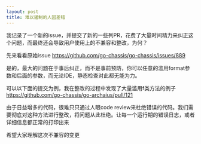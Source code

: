 ```yaml
---
layout: post
title: 难以遏制的人因差错
---
```


我记录了一个新的issue，并提交了新的一些列PR，花费了大量时间精力来纠正这个问题，而最终还会导致用户使用上的不兼容和整改，为何？


先来看看原始issue
https://github.com/go-chassis/go-chassis/issues/889

是的，最大的问题在于事后纠正，而不是事前预防，你可以任意的滥用format参数和后面的参数，而无论IDE，静态检查对此都无能为力。

可以以下面的提交为例，我在整改的过程中发现了大量滥用f类方法的例子
https://github.com/go-chassis/go-archaius/pull/121

由于日益增多的代码，很难只只通过人眼code review来杜绝错误的代码。我们需要彻底对这种方法进行整改，将问题从此杜绝。让每一个运行期的错误日志，或者详细信息都正常的打印出来


希望大家理解这次不兼容的变更
